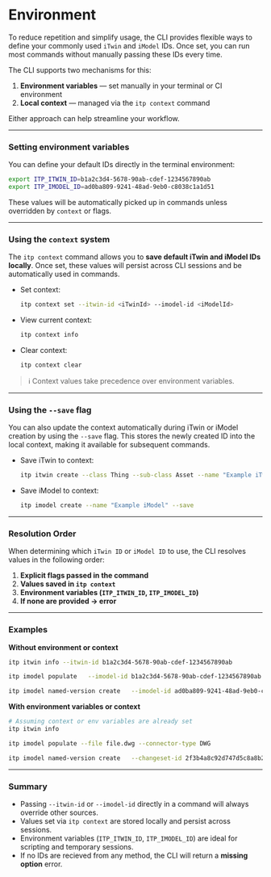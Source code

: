 # Environment

To reduce repetition and simplify usage, the CLI provides flexible ways to define your commonly used `iTwin` and `iModel` IDs. Once set, you can run most commands without manually passing these IDs every time.

The CLI supports two mechanisms for this:

1. **Environment variables** — set manually in your terminal or CI environment
2. **Local context** — managed via the `itp context` command

Either approach can help streamline your workflow.

---

### Setting environment variables

You can define your default IDs directly in the terminal environment:

```bash
export ITP_ITWIN_ID=b1a2c3d4-5678-90ab-cdef-1234567890ab
export ITP_IMODEL_ID=ad0ba809-9241-48ad-9eb0-c8038c1a1d51
```

These values will be automatically picked up in commands unless overridden by `context` or flags.

---

### Using the `context` system

The `itp context` command allows you to **save default iTwin and iModel IDs locally**. Once set, these values will persist across CLI sessions and be automatically used in commands.

- Set context:

  ```bash
  itp context set --itwin-id <iTwinId> --imodel-id <iModelId>
  ```

- View current context:

  ```bash
  itp context info
  ```

- Clear context:

  ```bash
  itp context clear
  ```

> ℹ️ Context values take precedence over environment variables.

---

### Using the `--save` flag

You can also update the context automatically during iTwin or iModel creation by using the `--save` flag. This stores the newly created ID into the local context, making it available for subsequent commands.

- Save iTwin to context:

  ```bash
  itp itwin create --class Thing --sub-class Asset --name "Example iTwin" --save
  ```

- Save iModel to context:

  ```bash
  itp imodel create --name "Example iModel" --save
  ```

---

### Resolution Order

When determining which `iTwin ID` or `iModel ID` to use, the CLI resolves values in the following order:

1. **Explicit flags passed in the command**
2. **Values saved in `itp context`**
3. **Environment variables (`ITP_ITWIN_ID`, `ITP_IMODEL_ID`)**
4. **If none are provided → error**

---

### Examples

**Without environment or context**

```bash
itp itwin info --itwin-id b1a2c3d4-5678-90ab-cdef-1234567890ab

itp imodel populate   --imodel-id b1a2c3d4-5678-90ab-cdef-1234567890ab   --file file.dwg --connector-type DWG

itp imodel named-version create   --imodel-id ad0ba809-9241-48ad-9eb0-c8038c1a1d51   --changeset-id 2f3b4a8c92d747d5c8a8b2f9cde6742e5d74b3b5   --name "Version 1.0" --description "Initial release"
```

**With environment variables or context**

```bash
# Assuming context or env variables are already set
itp itwin info

itp imodel populate --file file.dwg --connector-type DWG

itp imodel named-version create   --changeset-id 2f3b4a8c92d747d5c8a8b2f9cde6742e5d74b3b5   --name "Version 1.0" --description "Initial design"
```

---

### Summary

- Passing `--itwin-id` or `--imodel-id` directly in a command will always override other sources.
- Values set via `itp context` are stored locally and persist across sessions.
- Environment variables (`ITP_ITWIN_ID`, `ITP_IMODEL_ID`) are ideal for scripting and temporary sessions.
- If no IDs are recieved from any method, the CLI will return a **missing option** error.
